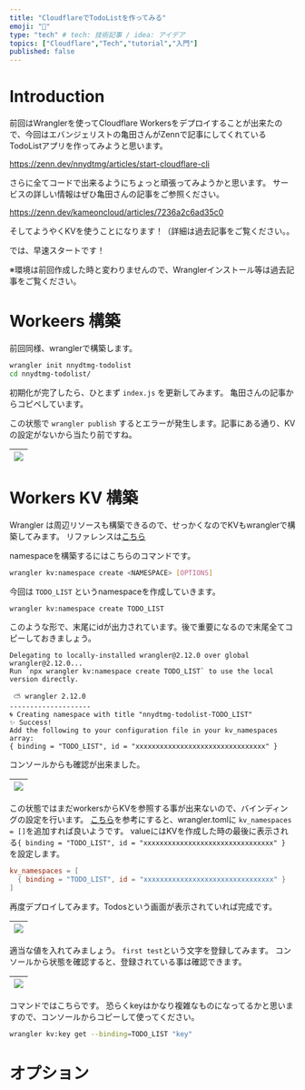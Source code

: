 ```yaml
---
title: "CloudflareでTodoListを作ってみる"
emoji: "🌟"
type: "tech" # tech: 技術記事 / idea: アイデア
topics: ["Cloudflare","Tech","tutorial","入門"]
published: false
---
```


# Introduction

前回はWranglerを使ってCloudflare Workersをデプロイすることが出来たので、今回はエバンジェリストの亀田さんがZennで記事にしてくれているTodoListアプリを作ってみようと思います。

https://zenn.dev/nnydtmg/articles/start-cloudflare-cli

さらに全てコードで出来るようにちょっと頑張ってみようかと思います。
サービスの詳しい情報はぜひ亀田さんの記事をご参照ください。

https://zenn.dev/kameoncloud/articles/7236a2c6ad35c0


そしてようやくKVを使うことになります！（詳細は過去記事をご覧ください。。

では、早速スタートです！

※環境は前回作成した時と変わりませんので、Wranglerインストール等は過去記事をご覧ください。


# Workeers 構築

前回同様、wranglerで構築します。

```bash
wrangler init nnydtmg-todolist
cd nnydtmg-todolist/
```

初期化が完了したら、ひとまず `index.js` を更新してみます。
亀田さんの記事からコピペしています。

この状態で `wrangler publish` するとエラーが発生します。記事にある通り、KVの設定がないから当たり前ですね。

|![](https://storage.googleapis.com/zenn-user-upload/1d7214fdbcc5-20230303.png)|
|:--|


# Workers KV 構築

Wrangler は周辺リソースも構築できるので、せっかくなのでKVもwranglerで構築してみます。
リファレンスは[こちら](https://developers.cloudflare.com/workers/wrangler/commands/#docs-content)

namespaceを構築するにはこちらのコマンドです。

```bash
wrangler kv:namespace create <NAMESPACE> [OPTIONS]
```

今回は `TODO_LIST` というnamespaceを作成していきます。

```bash
wrangler kv:namespace create TODO_LIST
```

このような形で、末尾にidが出力されています。後で重要になるので末尾全てコピーしておきましょう。

```
Delegating to locally-installed wrangler@2.12.0 over global wrangler@2.12.0...
Run `npx wrangler kv:namespace create TODO_LIST` to use the local version directly.

 ⛅️ wrangler 2.12.0 
--------------------
🌀 Creating namespace with title "nnydtmg-todolist-TODO_LIST"
✨ Success!
Add the following to your configuration file in your kv_namespaces array:
{ binding = "TODO_LIST", id = "xxxxxxxxxxxxxxxxxxxxxxxxxxxxxxxx" }
```

コンソールからも確認が出来ました。

|![](https://storage.googleapis.com/zenn-user-upload/42db81f76d22-20230303.png)|
|:--|

この状態ではまだworkersからKVを参照する事が出来ないので、バインディングの設定を行います。
[こちら](https://developers.cloudflare.com/workers/wrangler/workers-kv/)を参考にすると、wrangler.tomlに `kv_namespaces = []`を追加すれば良いようです。
valueにはKVを作成した時の最後に表示される`{ binding = "TODO_LIST", id = "xxxxxxxxxxxxxxxxxxxxxxxxxxxxxxxx" }` を設定します。

```:wrangler.toml
kv_namespaces = [
  { binding = "TODO_LIST", id = "xxxxxxxxxxxxxxxxxxxxxxxxxxxxxxxx" }
]
```

再度デプロイしてみます。Todosという画面が表示されていれば完成です。

|![](https://storage.googleapis.com/zenn-user-upload/54f416c79098-20230303.png)|
|:--|

適当な値を入れてみましょう。
`first test`という文字を登録してみます。
コンソールから状態を確認すると、登録されている事は確認できます。

|![](https://storage.googleapis.com/zenn-user-upload/4ca6a168f50f-20230303.png)|
|:--|

コマンドではこちらです。
恐らくkeyはかなり複雑なものになってるかと思いますので、コンソールからコピーして使ってください。

```bash
wrangler kv:key get --binding=TODO_LIST "key"
```


# オプション





